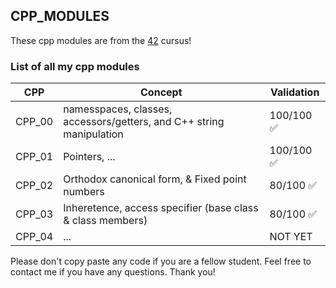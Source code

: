 ## CPP_MODULES

These cpp modules are from the [42](https://42.fr) cursus!

### List of all my cpp modules

| CPP | Concept |Validation |
| ------ | ------ | ------ |
| CPP_00 | namesspaces, classes, accessors/getters, and C++ string manipulation | 100/100 ✅ |
| CPP_01 | Pointers, ...  | 100/100 ✅ |
| CPP_02 | Orthodox canonical form, & Fixed point numbers | 80/100 ✅ |
| CPP_03 | Inheretence, access specifier (base class & class members) | 80/100 ✅ |
| CPP_04 | ... | NOT YET |

Please don't copy paste any code if you are a fellow student.
Feel free to contact me if you have any questions. Thank you!

